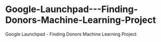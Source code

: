 # Google-Launchpad---Finding-Donors-Machine-Learning-Project
Google Launchpad - Finding Donors Machine Learning Project

